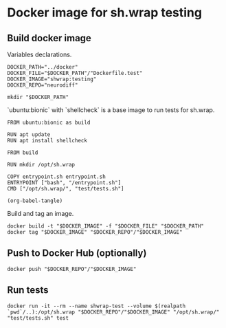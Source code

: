 

# Docker image for sh.wrap testing


## Build docker image

Variables declarations.

    DOCKER_PATH="../docker"
    DOCKER_FILE="$DOCKER_PATH"/"Dockerfile.test"
    DOCKER_IMAGE="shwrap:testing"
    DOCKER_REPO="neurodiff"

    mkdir "$DOCKER_PATH"

\`ubuntu:bionic\` with \`shellcheck\` is a base image to run tests for sh.wrap.

    FROM ubuntu:bionic as build

    RUN apt update
    RUN apt install shellcheck

    FROM build

    RUN mkdir /opt/sh.wrap

    COPY entrypoint.sh entrypoint.sh
    ENTRYPOINT ["bash", "/entrypoint.sh"]
    CMD ["/opt/sh.wrap/", "test/tests.sh"]

    (org-babel-tangle)

Build and tag an image.

    docker build -t "$DOCKER_IMAGE" -f "$DOCKER_FILE" "$DOCKER_PATH"
    docker tag "$DOCKER_IMAGE" "$DOCKER_REPO"/"$DOCKER_IMAGE"


## Push to Docker Hub (optionally)

    docker push "$DOCKER_REPO"/"$DOCKER_IMAGE"


## Run tests

    docker run -it --rm --name shwrap-test --volume $(realpath `pwd`/..):/opt/sh.wrap "$DOCKER_REPO"/"$DOCKER_IMAGE" "/opt/sh.wrap/" "test/tests.sh" test

